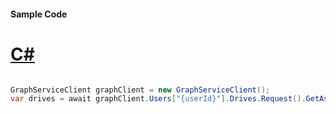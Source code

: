 #### Sample Code
# [C#](#tab/Csharp)

```C#

GraphServiceClient graphClient = new GraphServiceClient();
var drives = await graphClient.Users["{userId}"].Drives.Request().GetAsync();

```
